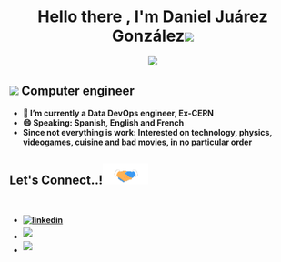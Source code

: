<h1 align="center"><b>Hello there , I'm  Daniel Juárez González</b><img src="https://media.giphy.com/media/hvRJCLFzcasrR4ia7z/giphy.gif" width="35"></h1>

<p align="center">
  <a href="https://github.com/DenverCoder1/readme-typing-svg"><img src="https://readme-typing-svg.herokuapp.com?font=Time+New+Roman&color=cyan&size=25&center=true&vCenter=true&width=600&height=100&lines=DevOps,;Cloud+technologies,;CI+/+CD,;Linux+SysAdmin,;What+comes+next?..."></a>
</p>

## <img src="https://media2.giphy.com/media/QssGEmpkyEOhBCb7e1/giphy.gif?cid=ecf05e47a0n3gi1bfqntqmob8g9aid1oyj2wr3ds3mg700bl&rid=giphy.gif" width ="25"><b> Computer engineer

- 🎯 I’m currently a Data DevOps engineer, Ex-CERN
- 😄 Speaking: Spanish, English and French
- Since not everything is work: Interested on technology, physics, videogames, cuisine and bad movies, in no particular order

## <b> Let's Connect..!</b><img src="https://github.com/0xAbdulKhalid/0xAbdulKhalid/raw/main/assets/mdImages/handshake.gif" width ="80">
<br>
<div align='left'>

<ul>

<li>
<a href="https://linkedin.com/in/djuarezg" target="_blank">
<img src="https://img.shields.io/badge/linkedin: Daniel Juarez-%2300acee.svg?color=405DE6&style=for-the-badge&logo=linkedin&logoColor=white" alt=linkedin style="margin-bottom: 5px;"/>
</a>
</li>
<li>
<a href="mailto:djuarezg@proton.me" target="_blank">
<img src="https://img.shields.io/badge/protonmail:%20%20Daniel%20Juarez-%235D3FD3.svg?style=for-the-badge&logo=protonmail&logoColor=white" t=mail style="margin-bottom: 5px;" />
</a>
</li>
<li>
<a href="[djuarezg@proton.me](https://stackoverflow.com/users/6618742/djuarez)" target="_blank">
<img src="https://img.shields.io/badge/Stackoverflow:%20%20Daniel%20Juarez-%23FF5733.svg?style=for-the-badge&logo=stackoverflow&logoColor=white" t=mail style="margin-bottom: 5px;" />
</a>
</li>
</ul>
</div>

<br>
